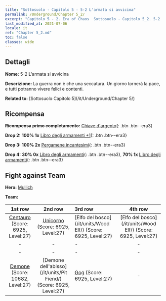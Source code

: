 ```yaml
---
title: "Sottosuolo - Capitolo 5 - 5-2 L'armata si avvicina"
permalink: /Underground/Chapter 5_2/
excerpt: "Capitolo 5 - 2. Era of Chaos  Sottosuolo - Capitolo 5_2. 5-2 L'armata si avvicina"
last_modified_at: 2021-07-06
locale: it
ref: "Chapter 5_2.md"
toc: false
classes: wide
---
```


## Dettagli

 **Nome:** 5-2 L'armata si avvicina

 **Descrizione:** La guerra non è che una seccatura. Un giorno tornerà la pace, e tutti potranno vivere felici e contenti.

 **Related to:** [Sottosuolo Capitolo 5](/it/Underground/Chapter 5/)

## Ricompensa

 **Ricompensa primo completamento:** [Chiave d'argento](/ItemsIT/con_693/){: .btn .btn--era3}

 **Drop 2:** **100% 1x** [Libro degli armamenti +1](/ItemsIT/mat_25/){: .btn .btn--era3}

 **Drop 3:** **100% 2x** [Pergamene incantesimi](/ItemsIT/con_694/){: .btn .btn--era3}

 **Drop 4:** **30% 0x** [Libro degli armamenti](/ItemsIT/mat_18/){: .btn .btn--era3}, **70% 1x** [Libro degli armamenti](/ItemsIT/mat_18/){: .btn .btn--era3}


## Fight against Team
 **Hero:** [Mullich](/it/heroes/Mullich/)

 **Team:**


  | 1st row | 2nd row | 3rd row | 4th row |
  |:----:|:----:|:----|:----:|
  | [Centauro](/it/units/Centaur/) (Score: 6925, Level:27)  | [Unicorno](/it/units/Unicorn/) (Score: 6925, Level:27)  | [Elfo del bosco](/it/units/Wood Elf/) (Score: 6925, Level:27)  | [Elfo del bosco](/it/units/Wood Elf/) (Score: 6925, Level:27)  |
  | - | - | - | - |
  | - | - | - | - |
  | [Demone](/it/units/Demon/) (Score: 10682, Level:27)  | [Demone dell'abisso](/it/units/Pit Fiend/) (Score: 6925, Level:27)  | [Gog](/it/units/Gog/) (Score: 6925, Level:27)  | - |


